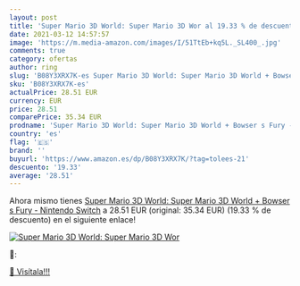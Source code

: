 ```yaml
---
layout: post
title: 'Super Mario 3D World: Super Mario 3D Wor al 19.33 % de descuento'
date: 2021-03-12 14:57:57
image: 'https://m.media-amazon.com/images/I/51TtEb+kq5L._SL400_.jpg'
comments: true
category: ofertas
author: ring
slug: 'B08Y3XRX7K-es Super Mario 3D World: Super Mario 3D World + Bowser s Fury...'
sku: 'B08Y3XRX7K-es'
actualPrice: 28.51 EUR
currency: EUR
price: 28.51
comparePrice: 35.34 EUR
prodname: 'Super Mario 3D World: Super Mario 3D World + Bowser s Fury - Nintendo Switch'
country: 'es'
flag: '🇪🇸'
brand: ''
buyurl: 'https://www.amazon.es/dp/B08Y3XRX7K/?tag=tolees-21'
descuento: '19.33'
average: '28.51'
---
```


Ahora mismo tienes [Super Mario 3D World: Super Mario 3D World + Bowser s Fury - Nintendo Switch](https://www.amazon.es/dp/B08Y3XRX7K/?tag=tolees-21) a 28.51 EUR (original: 35.34 EUR) (19.33 %  de descuento) en el siguiente enlace!

[![Super Mario 3D World: Super Mario 3D Wor](https://m.media-amazon.com/images/I/51TtEb+kq5L._SL400_.jpg)](https://www.amazon.es/dp/B08Y3XRX7K/?tag=tolees-21)

🔎:


[🛒 Visítala!!!](https://www.amazon.es/dp/B08Y3XRX7K/?tag=tolees-21)
